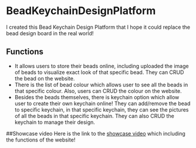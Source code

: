 # BeadKeychainDesignPlatform
I created this Bead Keychain Design Platform that I hope it could replace the bead design board in the real world!

## Functions
- It allows users to store their beads online, including uploaded the image of beads to visualize exact look of that specific bead. They can CRUD the bead on the website.
- There is the list of bead colour which allows user to see all the beads in that specific colour. Also, users can CRUD the colour on the website.
- Besides the beads themselves, there is keychain option which allow user to create their own keychain online! They can add/remove the bead to specific keychain, in that specific keychain, they can see the pictures of all the beads in that specific keychain. They can also CRUD the keychain to manage their design.

##Showcase video
Here is the link to the [showcase video](https://storage.googleapis.com/padlet-uploads/2079033688/469cfea607e76cf7724631d9abbd098e/1.mp4?Expires=1688105790&GoogleAccessId=778043051564-q79bsd8mc40b0bl82ikkrtc3jdofe4dg%40developer.gserviceaccount.com&Signature=URet5Yw5xA7jb1%2BCTMJuiu33w%2BlyHqJzUUG%2Fo4sA3zSJIs0bI74X7Bxmo97Ch54Mewp4Lcv%2F34Icy4Z3fYV83lm9tZbcN4n%2BPDCZJTcrS2YbwAaOkfHOTgaS8JuUhl5Zic%2FL9EP8TaYgAbtCXsDhSHINjhSx9%2FpTDgvdJG71S0E%3D&original-url=https%3A%2F%2Fpadlet-uploads.storage.googleapis.com%2F2079033688%2F469cfea607e76cf7724631d9abbd098e%2F1.mp4) which including the functions of the website!
